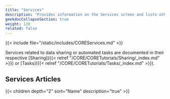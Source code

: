 ```yaml
---
title: "Services"
description: "Provides information on the Services screen and lists other service tutorial articles."
geekdocCollapseSection: true
weight: 120
related: false
---
```



{{< include file="/static/includes/COREServices.md" >}}

Services related to data sharing or automated tasks are documented in their respective [Sharing]({{< relref "/CORE/CORETutorials/Sharing/_index.md" >}}) or [Tasks]({{< relref "/CORE/CORETutorials/Tasks/_index.md" >}}).  

## Services Articles

{{< children depth="2" sort="Name" description="true" >}}
